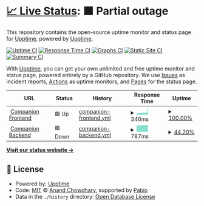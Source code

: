 # [📈 Live Status](https://upptime.github.io/upptime): <!--live status--> **🟧 Partial outage**

This repository contains the open-source uptime monitor and status page for [Upptime](https://upptime.js.org), powered by [Upptime](https://github.com/upptime/upptime).

[![Uptime CI](https://github.com/scaler-ai/upptime/workflows/Uptime%20CI/badge.svg)](https://github.com/scaler-ai/upptime/actions?query=workflow%3A%22Uptime+CI%22)
[![Response Time CI](https://github.com/scaler-ai/upptime/workflows/Response%20Time%20CI/badge.svg)](https://github.com/scaler-ai/upptime/actions?query=workflow%3A%22Response+Time+CI%22)
[![Graphs CI](https://github.com/scaler-ai/upptime/workflows/Graphs%20CI/badge.svg)](https://github.com/scaler-ai/upptime/actions?query=workflow%3A%22Graphs+CI%22)
[![Static Site CI](https://github.com/scaler-ai/upptime/workflows/Static%20Site%20CI/badge.svg)](https://github.com/scaler-ai/upptime/actions?query=workflow%3A%22Static+Site+CI%22)
[![Summary CI](https://github.com/scaler-ai/upptime/workflows/Summary%20CI/badge.svg)](https://github.com/scaler-ai/upptime/actions?query=workflow%3A%22Summary+CI%22)

With [Upptime](https://upptime.js.org), you can get your own unlimited and free uptime monitor and status page, powered entirely by a GitHub repository. We use [Issues](https://github.com/upptime/upptime/issues) as incident reports, [Actions](https://github.com/scaler-ai/upptime/actions) as uptime monitors, and [Pages](https://upptime.github.io/upptime) for the status page.

<!--start: status pages-->
<!-- This summary is generated by Upptime (https://github.com/upptime/upptime) -->
<!-- Do not edit this manually, your changes will be overwritten -->
<!-- prettier-ignore -->
| URL | Status | History | Response Time | Uptime |
| --- | ------ | ------- | ------------- | ------ |
| <img alt="" src="https://icons.duckduckgo.com/ip3/companion.scaler.com.ico" height="13"> [Companion Frontend](https://companion.scaler.com) | 🟩 Up | [companion-frontend.yml](https://github.com/scaler-ai/uptime/commits/HEAD/history/companion-frontend.yml) | <details><summary><img alt="Response time graph" src="./graphs/companion-frontend/response-time-week.png" height="20"> 346ms</summary><br><a href="https://scaler-ai.github.io/uptime/history/companion-frontend"><img alt="Response time 346" src="https://img.shields.io/endpoint?url=https%3A%2F%2Fraw.githubusercontent.com%2Fscaler-ai%2Fuptime%2FHEAD%2Fapi%2Fcompanion-frontend%2Fresponse-time.json"></a><br><a href="https://scaler-ai.github.io/uptime/history/companion-frontend"><img alt="24-hour response time 1186" src="https://img.shields.io/endpoint?url=https%3A%2F%2Fraw.githubusercontent.com%2Fscaler-ai%2Fuptime%2FHEAD%2Fapi%2Fcompanion-frontend%2Fresponse-time-day.json"></a><br><a href="https://scaler-ai.github.io/uptime/history/companion-frontend"><img alt="7-day response time 346" src="https://img.shields.io/endpoint?url=https%3A%2F%2Fraw.githubusercontent.com%2Fscaler-ai%2Fuptime%2FHEAD%2Fapi%2Fcompanion-frontend%2Fresponse-time-week.json"></a><br><a href="https://scaler-ai.github.io/uptime/history/companion-frontend"><img alt="30-day response time 346" src="https://img.shields.io/endpoint?url=https%3A%2F%2Fraw.githubusercontent.com%2Fscaler-ai%2Fuptime%2FHEAD%2Fapi%2Fcompanion-frontend%2Fresponse-time-month.json"></a><br><a href="https://scaler-ai.github.io/uptime/history/companion-frontend"><img alt="1-year response time 346" src="https://img.shields.io/endpoint?url=https%3A%2F%2Fraw.githubusercontent.com%2Fscaler-ai%2Fuptime%2FHEAD%2Fapi%2Fcompanion-frontend%2Fresponse-time-year.json"></a></details> | <details><summary><a href="https://scaler-ai.github.io/uptime/history/companion-frontend">100.00%</a></summary><a href="https://scaler-ai.github.io/uptime/history/companion-frontend"><img alt="All-time uptime 100.00%" src="https://img.shields.io/endpoint?url=https%3A%2F%2Fraw.githubusercontent.com%2Fscaler-ai%2Fuptime%2FHEAD%2Fapi%2Fcompanion-frontend%2Fuptime.json"></a><br><a href="https://scaler-ai.github.io/uptime/history/companion-frontend"><img alt="24-hour uptime 100.00%" src="https://img.shields.io/endpoint?url=https%3A%2F%2Fraw.githubusercontent.com%2Fscaler-ai%2Fuptime%2FHEAD%2Fapi%2Fcompanion-frontend%2Fuptime-day.json"></a><br><a href="https://scaler-ai.github.io/uptime/history/companion-frontend"><img alt="7-day uptime 100.00%" src="https://img.shields.io/endpoint?url=https%3A%2F%2Fraw.githubusercontent.com%2Fscaler-ai%2Fuptime%2FHEAD%2Fapi%2Fcompanion-frontend%2Fuptime-week.json"></a><br><a href="https://scaler-ai.github.io/uptime/history/companion-frontend"><img alt="30-day uptime 100.00%" src="https://img.shields.io/endpoint?url=https%3A%2F%2Fraw.githubusercontent.com%2Fscaler-ai%2Fuptime%2FHEAD%2Fapi%2Fcompanion-frontend%2Fuptime-month.json"></a><br><a href="https://scaler-ai.github.io/uptime/history/companion-frontend"><img alt="1-year uptime 100.00%" src="https://img.shields.io/endpoint?url=https%3A%2F%2Fraw.githubusercontent.com%2Fscaler-ai%2Fuptime%2FHEAD%2Fapi%2Fcompanion-frontend%2Fuptime-year.json"></a></details>
| <img alt="" src="https://icons.duckduckgo.com/ip3/api.companion.scaler.com.ico" height="13"> [Companion Backend](https://api.companion.scaler.com/api/health) | 🟥 Down | [companion-backend.yml](https://github.com/scaler-ai/uptime/commits/HEAD/history/companion-backend.yml) | <details><summary><img alt="Response time graph" src="./graphs/companion-backend/response-time-week.png" height="20"> 787ms</summary><br><a href="https://scaler-ai.github.io/uptime/history/companion-backend"><img alt="Response time 787" src="https://img.shields.io/endpoint?url=https%3A%2F%2Fraw.githubusercontent.com%2Fscaler-ai%2Fuptime%2FHEAD%2Fapi%2Fcompanion-backend%2Fresponse-time.json"></a><br><a href="https://scaler-ai.github.io/uptime/history/companion-backend"><img alt="24-hour response time 788" src="https://img.shields.io/endpoint?url=https%3A%2F%2Fraw.githubusercontent.com%2Fscaler-ai%2Fuptime%2FHEAD%2Fapi%2Fcompanion-backend%2Fresponse-time-day.json"></a><br><a href="https://scaler-ai.github.io/uptime/history/companion-backend"><img alt="7-day response time 787" src="https://img.shields.io/endpoint?url=https%3A%2F%2Fraw.githubusercontent.com%2Fscaler-ai%2Fuptime%2FHEAD%2Fapi%2Fcompanion-backend%2Fresponse-time-week.json"></a><br><a href="https://scaler-ai.github.io/uptime/history/companion-backend"><img alt="30-day response time 787" src="https://img.shields.io/endpoint?url=https%3A%2F%2Fraw.githubusercontent.com%2Fscaler-ai%2Fuptime%2FHEAD%2Fapi%2Fcompanion-backend%2Fresponse-time-month.json"></a><br><a href="https://scaler-ai.github.io/uptime/history/companion-backend"><img alt="1-year response time 787" src="https://img.shields.io/endpoint?url=https%3A%2F%2Fraw.githubusercontent.com%2Fscaler-ai%2Fuptime%2FHEAD%2Fapi%2Fcompanion-backend%2Fresponse-time-year.json"></a></details> | <details><summary><a href="https://scaler-ai.github.io/uptime/history/companion-backend">44.20%</a></summary><a href="https://scaler-ai.github.io/uptime/history/companion-backend"><img alt="All-time uptime 44.20%" src="https://img.shields.io/endpoint?url=https%3A%2F%2Fraw.githubusercontent.com%2Fscaler-ai%2Fuptime%2FHEAD%2Fapi%2Fcompanion-backend%2Fuptime.json"></a><br><a href="https://scaler-ai.github.io/uptime/history/companion-backend"><img alt="24-hour uptime 45.57%" src="https://img.shields.io/endpoint?url=https%3A%2F%2Fraw.githubusercontent.com%2Fscaler-ai%2Fuptime%2FHEAD%2Fapi%2Fcompanion-backend%2Fuptime-day.json"></a><br><a href="https://scaler-ai.github.io/uptime/history/companion-backend"><img alt="7-day uptime 44.20%" src="https://img.shields.io/endpoint?url=https%3A%2F%2Fraw.githubusercontent.com%2Fscaler-ai%2Fuptime%2FHEAD%2Fapi%2Fcompanion-backend%2Fuptime-week.json"></a><br><a href="https://scaler-ai.github.io/uptime/history/companion-backend"><img alt="30-day uptime 44.20%" src="https://img.shields.io/endpoint?url=https%3A%2F%2Fraw.githubusercontent.com%2Fscaler-ai%2Fuptime%2FHEAD%2Fapi%2Fcompanion-backend%2Fuptime-month.json"></a><br><a href="https://scaler-ai.github.io/uptime/history/companion-backend"><img alt="1-year uptime 44.20%" src="https://img.shields.io/endpoint?url=https%3A%2F%2Fraw.githubusercontent.com%2Fscaler-ai%2Fuptime%2FHEAD%2Fapi%2Fcompanion-backend%2Fuptime-year.json"></a></details>

<!--end: status pages-->

[**Visit our status website →**](https://upptime.github.io/upptime)

## 📄 License

- Powered by: [Upptime](https://github.com/upptime/upptime)
- Code: [MIT](./LICENSE) © [Anand Chowdhary](https://anandchowdhary.com), supported by [Pabio](https://pabio.com)
- Data in the `./history` directory: [Open Database License](https://opendatacommons.org/licenses/odbl/1-0/)
